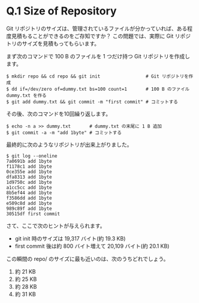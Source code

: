 # Q.1 Size of Repository

Git リポジトリのサイズは、管理されているファイルが分かっていれば、ある程度見積もることができるのをご存知ですか？
この問題では、実際に Git リポジトリのサイズを見積もってもらいます。

まず次のコマンドで 100 B のファイルを 1 つだけ持つ Git リポジトリを作成します。

```
$ mkdir repo && cd repo && git init                 # Git リポジトリを作成
$ dd if=/dev/zero of=dummy.txt bs=100 count=1       # 100 B のファイル dummy.txt を作る
$ git add dummy.txt && git commit -m "first commit" # コミットする
```

その後、次のコマンドを10回繰り返します。

```
$ echo -n a >> dummy.txt       # dummy.txt の末尾に 1 B 追加
$ git commit -a -m "add 1byte" # コミットする
```

最終的に次のようなリポジトリが出来上がりました。

```
$ git log --oneline
7a0691b add 1byte
f1178c1 add 1byte
0ce355e add 1byte
dfa8313 add 1byte
1d9750c add 1byte
a1cc5cc add 1byte
8b5ef44 add 1byte
f3586dd add 1byte
e509c8d add 1byte
989c89f add 1byte
30515df first commit
```

さて、ここで次のヒントが与えられます。
- git init 時のサイズは 19,317 バイト(約 19.3 KB)
- first commit 後は約 800 バイト増えて 20,109 バイト(約 20.1 KB)

この瞬間の repo/ のサイズに最も近いのは、次のうちどれでしょう。

1. 約 21 KB
2. 約 25 KB
3. 約 28 KB
4. 約 31 KB

